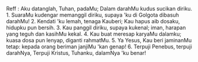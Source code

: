 Reff :
Aku datanglah, Tuhan, padaMu;
Dalam darahMu kudus sucikan diriku.
<br>
1.
SuaraMu kudengar memanggil diriku,
supaya 'ku di Golgota dibasuh darahMu!
2.
Kendati 'ku lemah, tenaga Kauberi;
Kau hapus aib dosaku, hidupku pun bersih.
3.
Kau panggil diriku, supaya kukenal;
iman, harapan yang teguh dan kasihMu kekal.
4.
Kau buat meresap karyaMu dalamku;
kuasa dosa pun lenyap, diganti rahmatMu.
5.
Ya Yesus, Kau beri jaminanMu tetap:
kepada orang beriman janjiMu 'kan genap!
6.
Terpuji Penebus, terpuji darahNya,
Terpuji Kristus, Tuhanku, dalamNya 'ku benar!
